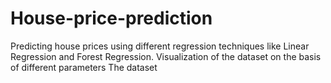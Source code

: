 # House-price-prediction
Predicting house prices using different regression techniques like Linear Regression and Forest Regression.
Visualization of the dataset on the basis of different parameters
The dataset
